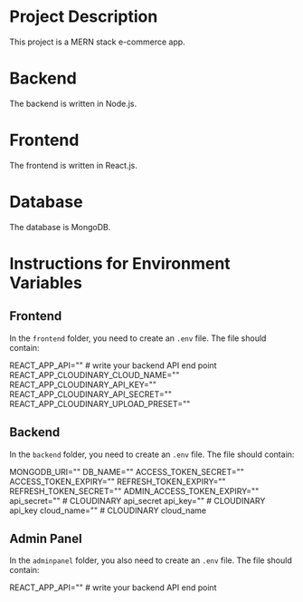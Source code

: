 # Project Description
This project is a MERN stack e-commerce app.

# Backend
The backend is written in Node.js.

# Frontend
The frontend is written in React.js.

# Database
The database is MongoDB.

# Instructions for Environment Variables

## Frontend
In the `frontend` folder, you need to create an `.env` file. The file should contain:

REACT_APP_API="" # write your  backend API end point
REACT_APP_CLOUDINARY_CLOUD_NAME=""
REACT_APP_CLOUDINARY_API_KEY=""
REACT_APP_CLOUDINARY_API_SECRET=""
REACT_APP_CLOUDINARY_UPLOAD_PRESET=""


## Backend
In the `backend` folder, you need to create an `.env` file. The file should contain:

MONGODB_URI=""
DB_NAME=""
ACCESS_TOKEN_SECRET=""
ACCESS_TOKEN_EXPIRY=""
REFRESH_TOKEN_EXPIRY=""
REFRESH_TOKEN_SECRET=""
ADMIN_ACCESS_TOKEN_EXPIRY=""
api_secret="" # CLOUDINARY api_secret
api_key="" # CLOUDINARY api_key
cloud_name="" # CLOUDINARY cloud_name



## Admin Panel
In the `adminpanel` folder, you also need to create an `.env` file. The file should contain:

REACT_APP_API=""  # write your  backend API end point